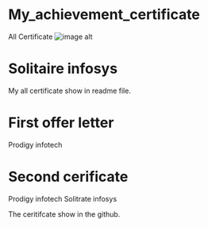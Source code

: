 # My_achievement_certificate
All Certificate
![image alt]()
# Solitaire infosys 
My all certificate show in readme file.
# First offer letter
Prodigy infotech
# Second cerificate
Prodigy infotech
Solitrate infosys

The ceritifcate show in the github.

